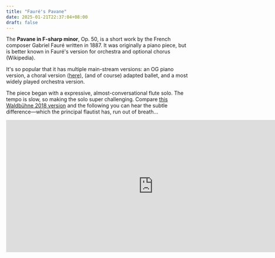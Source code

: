 ```yaml
---
title: "Fauré's Pavane"
date: 2025-01-21T22:37:04+08:00
draft: false
---
```


The **Pavane in F-sharp minor**, Op. 50, is a short work by the French composer Gabriel Fauré written in 1887. It was originally a piano piece, but is better known in Fauré's version for orchestra and optional chorus (Wikipedia).

It's so popular that it has multiple main-stream versions: an OG piano version, a choral version ([here](https://www.youtube.com/watch?v=SZ0hekvostU)), (and of course) adapted ballet, and a most widely played orchestra version.

The piece began with a expressive, almost-conversational flute solo. The tempo is slow, so making the solo super challenging. Compare [this Waldbühne 2018 version](https://www.youtube.com/watch?v=uI8o3OtTBx4) and the following you can hear the subtle difference—which the principal flautist has, run out of breath...

<iframe width="800" height="360" src="https://www.youtube.com/embed/HhiVuIRw4tM?si=MvNYGd2N3H87GKtR" title="YouTube video player" frameborder="0" allow="accelerometer; autoplay; clipboard-write; encrypted-media; gyroscope; picture-in-picture; web-share" referrerpolicy="strict-origin-when-cross-origin" allowfullscreen></iframe>

